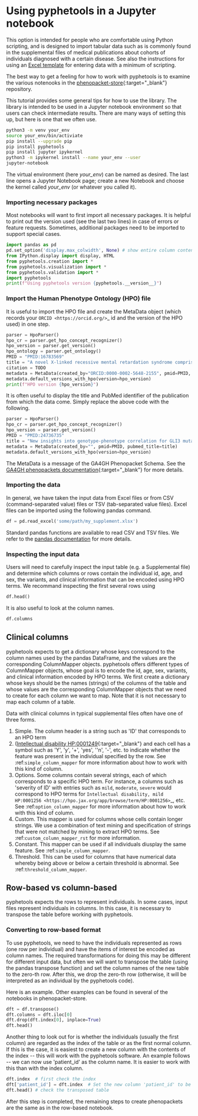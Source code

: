 # Using pyphetools in a Jupyter notebook

This option is intended for people who are comfortable using Python scripting, and is designed to import tabular data such as is commonly found in the supplemental files of medical publications about cohorts of individuals diagnosed with a certain disease. See also the instructions for using an [Excel template](template.md) for entering data with a minimum of scripting.


The best way to get a feeling for how to work with pyphetools is to examine the various notenooks in the
[phenopacket-store](https://github.com/monarch-initiative/phenopacket-store){:target="\_blank"} repository.

This tutorial provides some general tips for how to use the library. The library is intended to be used in a Jupyter notebook environment so that users can check intermediate results.
There are many ways of setting this up, but here is one that we often use.



```bash title="installing jupyter and running pyphetools in a notebook"
python3 -m venv your_env
source your_env/bin/activiate
pip install --upgrade pip
pip install pyphetools
pip install jupyter ipykernel
python3 -m ipykernel install --name your_env --user
jupyter-notebook
```

The virtual environment (here *your_env*) can be named as desired. The last line opens a Jupyter Notebook page;
create a new Notebook and choose the kernel called *your_env* (or whatever you called it).



### Importing necessary packages


Most notebooks will want to first import all necessary packages. It is helpful to print out the version
used (see the last two lines) in case of errors or feature requests. Sometimes, additional packages need
to be imported to support special cases.


```python title="imports"
import pandas as pd
pd.set_option('display.max_colwidth', None) # show entire column contents, important!
from IPython.display import display, HTML
from pyphetools.creation import *
from pyphetools.visualization import *
from pyphetools.validation import *
import pyphetools
print(f"Using pyphetools version {pyphetools.__version__}")
```




### Import the Human Phenotype Ontology (HPO) file


It is useful to import the HPO file and create the MetaData object (which records your `ORCID <https://orcid.org/>`_ id and the version of the HPO used) in one step.

```python title="HPO and MetaData"
parser = HpoParser()
hpo_cr = parser.get_hpo_concept_recognizer()
hpo_version = parser.get_version()
hpo_ontology = parser.get_ontology()
PMID = "PMID:16783569"
title = "A novel X-linked recessive mental retardation syndrome comprising macrocephaly and ciliary dysfunction is allelic to oral-facial-digital type I syndrome"
citation = TODO
metadata = MetaData(created_by="ORCID:0000-0002-5648-2155", pmid=PMID, pubmed_title=title)
metadata.default_versions_with_hpo(version=hpo_version)
print(f"HPO version {hpo_version}")
```

It is often useful to display the title and PubMed identifier of the publication from which the data come.
Simply replace the above code with the following.

```python title="HPO and MetaData (with title and PMID)"
parser = HpoParser()
hpo_cr = parser.get_hpo_concept_recognizer()
hpo_version = parser.get_version()
PMID = "PMID:24736735"
title = "New insights into genotype-phenotype correlation for GLI3 mutations"
metadata = MetaData(created_by="", pmid=PMID, pubmed_title=title)
metadata.default_versions_with_hpo(version=hpo_version)
```


The MetaData is a message of the GA4GH Phenopacket Schema. See the
[GA4GH phenopackets documentation](https://phenopacket-schema.readthedocs.io/en/latest/){:target="\_blank"} for more details.


### Importing the data


In general, we have taken the input data from Excel files or from CSV (command-separated value) files or TSV (tab-separated value files). Excel files can be imported using the following pandas command.

```python title="Reading an Excel input file"
df = pd.read_excel('some/path/my_supplement.xlsx')
```

Standard pandas functions are available to read CSV and TSV files. We refer to the [pandas documentation](https://pandas.pydata.org/) for  more details.


### Inspecting the input data


Users will need to carefully inspect the input table (e.g. a Supplemental file) and determine which columns or rows contain the individual id, age, and sex, the variants, and clinical information that can be encoded using HPO terms.
We recommand inspecting the first several rows using

```python title="Inspecting the data"
df.head()
```

It is also useful to look at the column names.

```python title="Inspecting the column names"
df.columns
```



## Clinical columns
pyphetools expects to get a dictionary whose keys correspond to the column names used by the pandas DataFrame,
and the values are the corresponding ColumnMapper objects. pyphetools offers different types of ColumnMapper objects, whose goal is to
encode the id, age, sex, variants, and clinical information encoded by HPO terms. We first create a dictionary whose keys should be the
names (strings) of the columns of the table and whose values are the corresponding ColumnMapper objects that we need to create for each column we
want to map. Note that it is not necessary to map each column of a table.


Data with clinical columns in typical supplemental files often have one of three forms.


1. Simple. The column header is a string such as 'ID' that corresponds to an HPO term
2. ([Intellectual disability HP:0001249](https://hpo.jax.org/app/browse/term/HP:0001249){:target="\_blank"} and each cell has a symbol such as
'Y', 'y', '+', 'yes', ''n', '-', etc. to indicate whether the feature was present in the individual specified by the row.  See :ref:`simple_column_mapper` for more information about how to work with this kind of column.
3. Options. Some columns contain several strings, each of which corresponds to a specific HPO term. For instance, a columns such as 'severity of ID' with entries such as `mild`, `moderate`, `severe` would correspond to HPO terms for
`Intellectual disability, mild HP:0001256 <https://hpo.jax.org/app/browse/term/HP:0001256>`_, etc. See :ref:`option_column_mapper` for more information about how to work with this kind of column.
4. Custom. This mapper is used for columns whose cells contain longer strings. We use a combination of text mining and specification of strings that were not matched by mining to extract HPO terms. See :ref:`custom_column_mapper_rst` for more information.
5. Constant. This mapper can be used if all individuals diusplay the same feature. See :ref:`simple_column_mapper`.
6. Threshold. This can be used for columns that have numerical data whereby being above or below a certain threshold is abnormal. See :ref:`threshold_column_mapper`.


## Row-based vs column-based

pyphetools expects the rows to represent individuals. In some cases, input files represent individuals in columns. In this case, it is necessary to transpose the table before working with pyphetools.


### Converting to row-based format

To use pyphetools, we need to have the individuals represented as rows (one row per individual) and have the items of interest be encoded as column names.
The required transformations for doing this may be different for different input data, but often we will want to transpose the table (using the pandas transpose function)
and set the column names of the new table to the zero-th row. After this, we drop the zero-th row (otherwise, it will be interpreted as an individual by the pyphetools code).



Here is an example. Other examples can be found in several of the notebooks in phenopacket-store.

```python title="Transforming from column-based to row-based format"
dft = df.transpose()
dft.columns = dft.iloc[0]
dft.drop(dft.index[0], inplace=True)
dft.head()
```


Another thing to look out for is whether the individuals (usually the first column) are regarded as the index of the table or as the first normal column.
If this is the case, it is easiest to create a new column with the contents of the index -- this will work with the pyphetools software.
An example follows -- we can now use 'patient_id' as the column name. It is easier to work with this than with the index column.



```python title="creating column with patient identifiers"
dft.index  # first check the index
dft['patient_id'] = dft.index  # Set the new column 'patient_id' to be identical to the contents of the index
dft.head() # check the transposed table
```

After this step is completed, the remaining steps to create phenopackets are the same as in the row-based notebook.
